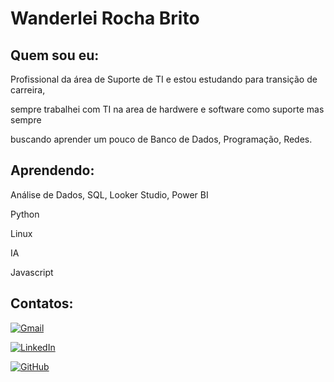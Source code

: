 # Wanderlei Rocha Brito


## Quem sou eu:

Profissional da área de  Suporte de TI e estou estudando para transição de carreira,

sempre trabalhei com TI na area de hardwere e software como suporte mas sempre

buscando aprender um pouco de Banco de Dados, Programação, Redes.

## Aprendendo:

Análise de Dados, SQL, Looker Studio, Power BI

Python 

Linux

IA

Javascript


## Contatos:

[![Gmail](https://img.shields.io/badge/Gmail-333333?style=for-the-badge&logo=gmail&logoColor=red)](mailto:wanderrbrito@gmail.com)

[![LinkedIn](https://img.shields.io/badge/LinkedIn-0077B5?style=for-the-badge&logo=linkedin&logoColor=white)](https://www.linkedin.com/in/wanderlei-rbrito/)

[![GitHub](https://img.shields.io/badge/GitHub-100000?style=for-the-badge&logo=github&logoColor=white)](https://github.com/wanderrbrito/codigos)

